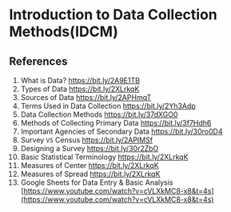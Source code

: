 # Introduction to Data Collection Methods(IDCM) 


## References 
1. What is Data? 
    https://bit.ly/2A9E1TB
2. Types of Data 
https://bit.ly/2XLrkqK
3. Sources of Data 
https://bit.ly/2APHmqT
4. Terms Used in Data Collection 
https://bit.ly/2Yh3Adp
5. Data Collection Methods 
https://bit.ly/37dXGO0
6. Methods of Collecting Primary Data 
https://bit.ly/3f7Hdh6
7. Important Agencies of Secondary Data 
https://bit.ly/30ro0D4
8. Survey `VS` Census 
https://bit.ly/2APIMSf
9. Designing a Survey 
https://bit.ly/30r2ZbO
10. Basic Statistical Terminology 
https://bit.ly/2XLrkqK
11. Measures of Center 
https://bit.ly/2XLrkqK
12. Measures of Spread 
https://bit.ly/2XLrkqK
13. Google Sheets for Data Entry & Basic Analysis 
[https://www.youtube.com/watch?v=cVLXkMC8-x8&t=4s](https://www.youtube.com/watch?v=cVLXkMC8-x8&t=4s)
